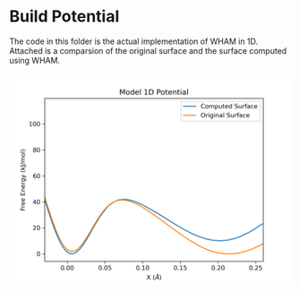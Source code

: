 # Build Potential

The code in this folder is the actual implementation of WHAM in 1D. Attached is a comparsion of the original surface and the surface computed using WHAM.

<p align="center">
  <img width="600" src="1d_FES_WHAM.png">
</p>
